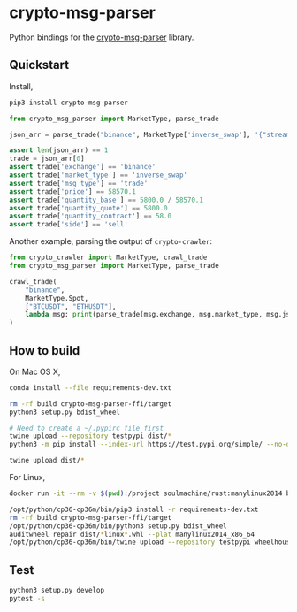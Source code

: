 # crypto-msg-parser

Python bindings for the [crypto-msg-parser](https://github.com/crypto-crawler/crypto-crawler-rs/tree/main/crypto-msg-parser) library.

## Quickstart

Install,

```bash
pip3 install crypto-msg-parser
```

```python
from crypto_msg_parser import MarketType, parse_trade

json_arr = parse_trade("binance", MarketType['inverse_swap'], '{"stream":"btcusd_perp@aggTrade","data":{"e":"aggTrade","E":1616201883458,"a":41045788,"s":"BTCUSD_PERP","p":"58570.1","q":"58","f":91864326,"l":91864327,"T":1616201883304,"m":true}}')

assert len(json_arr) == 1
trade = json_arr[0]
assert trade['exchange'] == 'binance'
assert trade['market_type'] == 'inverse_swap'
assert trade['msg_type'] == 'trade'
assert trade['price'] == 58570.1
assert trade['quantity_base'] == 5800.0 / 58570.1
assert trade['quantity_quote'] == 5800.0
assert trade['quantity_contract'] == 58.0
assert trade['side'] == 'sell'
```

Another example, parsing the output of `crypto-crawler`:

```python
from crypto_crawler import MarketType, crawl_trade
from crypto_msg_parser import MarketType, parse_trade

crawl_trade(
    "binance",
    MarketType.Spot,
    ["BTCUSDT", "ETHUSDT"],
    lambda msg: print(parse_trade(msg.exchange, msg.market_type, msg.json))
)
```

## How to build

On Mac OS X,

```bash
conda install --file requirements-dev.txt

rm -rf build crypto-msg-parser-ffi/target
python3 setup.py bdist_wheel

# Need to create a ~/.pypirc file first
twine upload --repository testpypi dist/*
python3 -m pip install --index-url https://test.pypi.org/simple/ --no-deps crypto-msg-parser

twine upload dist/*
```

For Linux,

```bash
docker run -it --rm -v $(pwd):/project soulmachine/rust:manylinux2014 bash

/opt/python/cp36-cp36m/bin/pip3 install -r requirements-dev.txt
rm -rf build crypto-msg-parser-ffi/target
/opt/python/cp36-cp36m/bin/python3 setup.py bdist_wheel
auditwheel repair dist/*linux*.whl --plat manylinux2014_x86_64
/opt/python/cp36-cp36m/bin/twine upload --repository testpypi wheelhouse/*
```

## Test

```bash
python3 setup.py develop
pytest -s
```
